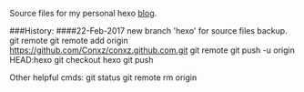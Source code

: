 Source files for my personal hexo [blog](http://www.conxz.net).

###History:
####22-Feb-2017 new branch 'hexo' for source files backup.
git remote
git remote add origin https://github.com/Conxz/conxz.github.com.git
git remote
git push -u origin HEAD:hexo
git checkout hexo
git push

Other helpful cmds:
git status
git remote rm origin
